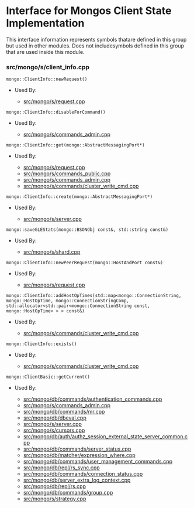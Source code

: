 
# Interface for Mongos Client State Implementation
This interface information represents symbols thatare defined in this group but used in other modules.  Does not includesymbols defined in this group that are used inside this module.

### src/mongo/s/client\_info.cpp

<div></div>

    mongo::ClientInfo::newRequest()

- Used By:

    - [src/mongo/s/request.cpp](../../../sharding/sharding)

<div></div>

    mongo::ClientInfo::disableForCommand()

- Used By:

    - [src/mongo/s/commands\_admin.cpp](../../../sharding/sharding)

<div></div>

    mongo::ClientInfo::get(mongo::AbstractMessagingPort*)

- Used By:

    - [src/mongo/s/request.cpp](../../../sharding/sharding)
    - [src/mongo/s/commands\_public.cpp](../../../sharding/sharding)
    - [src/mongo/s/commands\_admin.cpp](../../../sharding/sharding)
    - [src/mongo/s/commands/cluster\_write\_cmd.cpp](../../../network/write\_commands)

<div></div>

    mongo::ClientInfo::create(mongo::AbstractMessagingPort*)

- Used By:

    - [src/mongo/s/server.cpp](../../../process\_management/mongos\_and\_mongod\_mains)

<div></div>

    mongo::saveGLEStats(mongo::BSONObj const&, std::string const&)

- Used By:

    - [src/mongo/s/shard.cpp](../../../sharding/sharding)

<div></div>

    mongo::ClientInfo::newPeerRequest(mongo::HostAndPort const&)

- Used By:

    - [src/mongo/s/request.cpp](../../../sharding/sharding)

<div></div>

    mongo::ClientInfo::addHostOpTimes(std::map<mongo::ConnectionString, mongo::HostOpTime, mongo::ConnectionStringComp, std::allocator<std::pair<mongo::ConnectionString const, mongo::HostOpTime> > > const&)

- Used By:

    - [src/mongo/s/commands/cluster\_write\_cmd.cpp](../../../network/write\_commands)

<div></div>

    mongo::ClientInfo::exists()

- Used By:

    - [src/mongo/s/commands/cluster\_write\_cmd.cpp](../../../network/write\_commands)

<div></div>

    mongo::ClientBasic::getCurrent()

- Used By:

    - [src/mongo/db/commands/authentication\_commands.cpp](../../../security/authentication)
    - [src/mongo/s/commands\_admin.cpp](../../../sharding/sharding)
    - [src/mongo/db/commands/mr.cpp](../../../queries/database\_commands)
    - [src/mongo/db/dbeval.cpp](../../../queries/database\_commands)
    - [src/mongo/s/server.cpp](../../../process\_management/mongos\_and\_mongod\_mains)
    - [src/mongo/s/cursors.cpp](../../../sharding/sharding)
    - [src/mongo/db/auth/authz\_session\_external\_state\_server\_common.cpp](../../../security/authorization)
    - [src/mongo/db/commands/server\_status.cpp](../../../queries/database\_commands)
    - [src/mongo/db/matcher/expression\_where.cpp](../../../queries/core\_query\_system)
    - [src/mongo/db/commands/user\_management\_commands.cpp](../../../security/authorization)
    - [src/mongo/db/repl/rs\_sync.cpp](../../../replication/replication)
    - [src/mongo/db/commands/connection\_status.cpp](../../../queries/database\_commands)
    - [src/mongo/db/server\_extra\_log\_context.cpp](../../../process\_management/logging\_system)
    - [src/mongo/db/repl/rs.cpp](../../../replication/replication)
    - [src/mongo/db/commands/group.cpp](../../../queries/database\_commands)
    - [src/mongo/s/strategy.cpp](../../../sharding/sharding)
